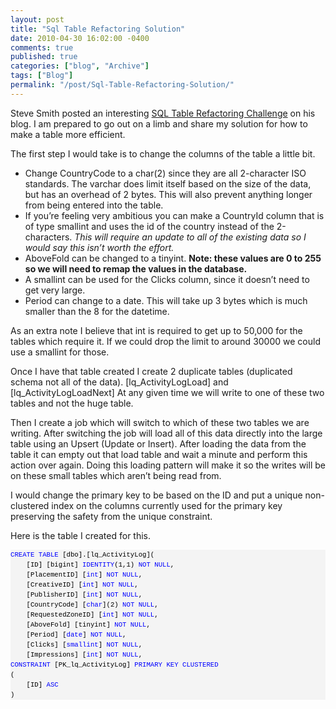 ```yaml
---
layout: post
title: "Sql Table Refactoring Solution"
date: 2010-04-30 16:02:00 -0400
comments: true
published: true
categories: ["blog", "Archive"]
tags: ["Blog"]
permalink: "/post/Sql-Table-Refactoring-Solution/"
---
```

<!-- more -->



<p>Steve Smith posted an interesting <a href="http://stevesmithblog.com/blog/sql-table-refactoring-challenge/" target="_blank">SQL Table Refactoring Challenge</a> on his blog. I am prepared to go out on a limb and share my solution for how to make a table more efficient.</p>
<p>The first step I would take is to change the columns of the table a little bit.</p>
<ul>
<li>Change CountryCode to a char(2) since they are all 2-character ISO standards. The varchar does limit itself based on the size of the data, but has an overhead of 2 bytes. This will also prevent anything longer from being entered into the table.</li>
<li>If you&rsquo;re feeling very ambitious you can make a CountryId column that is of type smallint and uses the id of the country instead of the 2-characters. <em>This will require an update to all of the existing data so I would say this isn&rsquo;t worth the effort.</em></li>
<li>AboveFold can be changed to a tinyint. <strong>Note: these values are 0 to 255 so we will need to remap the values in the database.</strong></li>
<li>A smallint can be used for the Clicks column, since it doesn&rsquo;t need to get very large.</li>
<li>Period can change to a date. This will take up 3 bytes which is much smaller than the 8 for the datetime.</li>
</ul>
<p>As an extra note I believe that int is required to get up to 50,000 for the tables which require it. If we could drop the limit to around 30000 we could use a smallint for those.</p>
<p>Once I have that table created I create 2 duplicate tables (duplicated schema not all of the data). [lq_ActivityLogLoad] and [lq_ActivityLogLoadNext] At any given time we will write to one of these two tables and not the huge table.</p>
<p>Then I create a job which will switch to which of these two tables we are writing. After switching the job will load all of this data directly into the large table using an Upsert (Update or Insert). After loading the data from the table it can empty out that load table and wait a minute and perform this action over again. Doing this loading pattern will make it so the writes will be on these small tables which aren&rsquo;t being read from.</p>
<p>I would change the primary key to be based on the ID and put a unique non-clustered index on the columns currently used for the primary key preserving the safety from the unique constraint.</p>
<p>Here is the table I created for this.</p>
<div>
<pre id="codeSnippet" style="text-align: left; line-height: 12pt; background-color: #f4f4f4; margin: 0em; width: 100%; font-family: 'Courier New', courier, monospace; direction: ltr; color: black; font-size: 8pt; overflow: visible; border-style: none; padding: 0px;"><span style="color: #0000ff">CREATE</span> <span style="color: #0000ff">TABLE</span> [dbo].[lq_ActivityLog](<br />    [ID] [bigint] <span style="color: #0000ff">IDENTITY</span>(1,1) <span style="color: #0000ff">NOT</span> <span style="color: #0000ff">NULL</span>,<br />    [PlacementID] [<span style="color: #0000ff">int</span>] <span style="color: #0000ff">NOT</span> <span style="color: #0000ff">NULL</span>,<br />    [CreativeID] [<span style="color: #0000ff">int</span>] <span style="color: #0000ff">NOT</span> <span style="color: #0000ff">NULL</span>,<br />    [PublisherID] [<span style="color: #0000ff">int</span>] <span style="color: #0000ff">NOT</span> <span style="color: #0000ff">NULL</span>,<br />    [CountryCode] [<span style="color: #0000ff">char</span>](2) <span style="color: #0000ff">NOT</span> <span style="color: #0000ff">NULL</span>,<br />    [RequestedZoneID] [<span style="color: #0000ff">int</span>] <span style="color: #0000ff">NOT</span> <span style="color: #0000ff">NULL</span>,<br />    [AboveFold] [tinyint] <span style="color: #0000ff">NOT</span> <span style="color: #0000ff">NULL</span>,<br />    [Period] [<span style="color: #0000ff">date</span>] <span style="color: #0000ff">NOT</span> <span style="color: #0000ff">NULL</span>,<br />    [Clicks] [<span style="color: #0000ff">smallint</span>] <span style="color: #0000ff">NOT</span> <span style="color: #0000ff">NULL</span>,<br />    [Impressions] [<span style="color: #0000ff">int</span>] <span style="color: #0000ff">NOT</span> <span style="color: #0000ff">NULL</span>,<br /><span style="color: #0000ff">CONSTRAINT</span> [PK_lq_ActivityLog] <span style="color: #0000ff">PRIMARY</span> <span style="color: #0000ff">KEY</span> <span style="color: #0000ff">CLUSTERED</span> <br />(<br />    [ID] <span style="color: #0000ff">ASC</span><br />)</pre>
</div>
<div>&nbsp;</div>
<div><br /></div>
